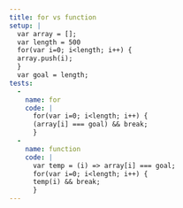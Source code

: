 ```yaml
---
title: for vs function
setup: |
  var array = [];
  var length = 500
  for(var i=0; i<length; i++) {
  array.push(i);
  }
  var goal = length;
tests:
  -
    name: for
    code: |
      for(var i=0; i<length; i++) {
      (array[i] === goal) && break;
      }
  -
    name: function
    code: |
      var temp = (i) => array[i] === goal;
      for(var i=0; i<length; i++) {
      temp(i) && break;
      }
---
```


